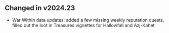## Changed in v2024.23

* War Within data updates: added a few missing weekly reputation quests, filled out the loot in Treasures vignettes for Hallowfall and Azj-Kahet


